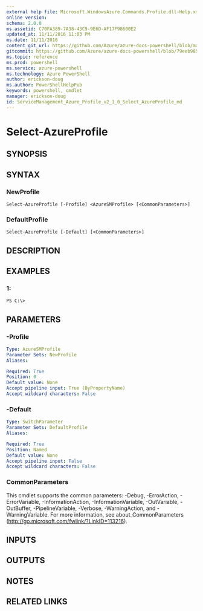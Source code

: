 ```yaml
---
external help file: Microsoft.WindowsAzure.Commands.Profile.dll-Help.xml
online version: 
schema: 2.0.0
ms.assetid: C70FA389-7A38-43C9-9E6D-AF17F98600E2
updated_at: 11/11/2016 11:03 PM
ms.date: 11/11/2016
content_git_url: https://github.com/Azure/azure-docs-powershell/blob/master/azureps-cmdlets-docs/ServiceManagement/Azure.Profile/v2.1.0/Select-AzureProfile.md
gitcommit: https://github.com/Azure/azure-docs-powershell/blob/79eeb985ea480979357fb4695832a0c3d29a48bf/azureps-cmdlets-docs/ServiceManagement/Azure.Profile/v2.1.0/Select-AzureProfile.md
ms.topic: reference
ms.prod: powershell
ms.service: azure-powershell
ms.technology: Azure PowerShell
author: erickson-doug
ms.author: PowerShellHelpPub
keywords: powershell, cmdlet
manager: erickson-doug
id: ServiceManagement_Azure_Profile_v2_1_0_Select_AzureProfile_md
---
```


# Select-AzureProfile

## SYNOPSIS

## SYNTAX

### NewProfile
```
Select-AzureProfile [-Profile] <AzureSMProfile> [<CommonParameters>]
```

### DefaultProfile
```
Select-AzureProfile [-Default] [<CommonParameters>]
```

## DESCRIPTION

## EXAMPLES

### 1:
```
PS C:\>
```

## PARAMETERS

### -Profile
```yaml
Type: AzureSMProfile
Parameter Sets: NewProfile
Aliases: 

Required: True
Position: 0
Default value: None
Accept pipeline input: True (ByPropertyName)
Accept wildcard characters: False
```

### -Default
```yaml
Type: SwitchParameter
Parameter Sets: DefaultProfile
Aliases: 

Required: True
Position: Named
Default value: None
Accept pipeline input: False
Accept wildcard characters: False
```

### CommonParameters
This cmdlet supports the common parameters: -Debug, -ErrorAction, -ErrorVariable, -InformationAction, -InformationVariable, -OutVariable, -OutBuffer, -PipelineVariable, -Verbose, -WarningAction, and -WarningVariable. For more information, see about_CommonParameters (http://go.microsoft.com/fwlink/?LinkID=113216).

## INPUTS

## OUTPUTS

## NOTES

## RELATED LINKS


